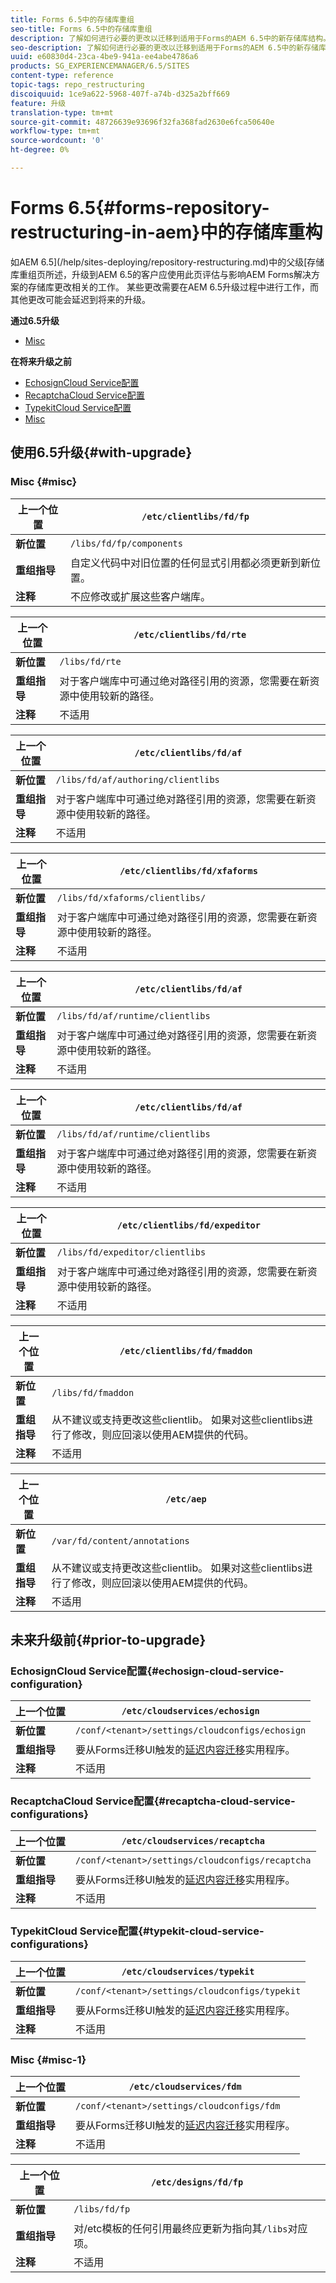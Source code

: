 ```yaml
---
title: Forms 6.5中的存储库重组
seo-title: Forms 6.5中的存储库重组
description: 了解如何进行必要的更改以迁移到适用于Forms的AEM 6.5中的新存储库结构。
seo-description: 了解如何进行必要的更改以迁移到适用于Forms的AEM 6.5中的新存储库结构。
uuid: e60830d4-23ca-4be9-941a-ee4abe4786a6
products: SG_EXPERIENCEMANAGER/6.5/SITES
content-type: reference
topic-tags: repo_restructuring
discoiquuid: 1ce9a622-5968-407f-a74b-d325a2bff669
feature: 升级
translation-type: tm+mt
source-git-commit: 48726639e93696f32fa368fad2630e6fca50640e
workflow-type: tm+mt
source-wordcount: '0'
ht-degree: 0%

---
```



# Forms 6.5{#forms-repository-restructuring-in-aem}中的存储库重构

如AEM 6.5](/help/sites-deploying/repository-restructuring.md)中的父级[存储库重组页所述，升级到AEM 6.5的客户应使用此页评估与影响AEM Forms解决方案的存储库更改相关的工作。 某些更改需要在AEM 6.5升级过程中进行工作，而其他更改可能会延迟到将来的升级。

**通过6.5升级**

* [Misc](/help/sites-deploying/forms-repository-restructuring-in-aem-6-5.md#misc)

**在将来升级之前**

* [EchosignCloud Service配置](/help/sites-deploying/forms-repository-restructuring-in-aem-6-5.md#echosign-cloud-service-configuration)
* [RecaptchaCloud Service配置](/help/sites-deploying/forms-repository-restructuring-in-aem-6-5.md#recaptcha-cloud-service-configurations)
* [TypekitCloud Service配置](/help/sites-deploying/forms-repository-restructuring-in-aem-6-5.md#typekit-cloud-service-configurations)
* [Misc](/help/sites-deploying/forms-repository-restructuring-in-aem-6-5.md#misc)

## 使用6.5升级{#with-upgrade}

### Misc {#misc}

| **上一个位置** | `/etc/clientlibs/fd/fp` |
|---|---|
| **新位置** | `/libs/fd/fp/components` |
| **重组指导** | 自定义代码中对旧位置的任何显式引用都必须更新到新位置。 |
| **注释** | 不应修改或扩展这些客户端库。 |

| **上一个位置** | `/etc/clientlibs/fd/rte` |
|---|---|
| **新位置** | `/libs/fd/rte` |
| **重组指导** | 对于客户端库中可通过绝对路径引用的资源，您需要在新资源中使用较新的路径。 |
| **注释** | 不适用 |

| **上一个位置** | `/etc/clientlibs/fd/af` |
|---|---|
| **新位置** | `/libs/fd/af/authoring/clientlibs` |
| **重组指导** | 对于客户端库中可通过绝对路径引用的资源，您需要在新资源中使用较新的路径。 |
| **注释** | 不适用 |

| **上一个位置** | `/etc/clientlibs/fd/xfaforms` |
|---|---|
| **新位置** | `/libs/fd/xfaforms/clientlibs/` |
| **重组指导** | 对于客户端库中可通过绝对路径引用的资源，您需要在新资源中使用较新的路径。 |
| **注释** | 不适用 |

| **上一个位置** | `/etc/clientlibs/fd/af` |
|---|---|
| **新位置** | `/libs/fd/af/runtime/clientlibs` |
| **重组指导** | 对于客户端库中可通过绝对路径引用的资源，您需要在新资源中使用较新的路径。 |
| **注释** | 不适用 |

| **上一个位置** | `/etc/clientlibs/fd/af` |
|---|---|
| **新位置** | `/libs/fd/af/runtime/clientlibs` |
| **重组指导** | 对于客户端库中可通过绝对路径引用的资源，您需要在新资源中使用较新的路径。 |
| **注释** | 不适用 |

| **上一个位置** | `/etc/clientlibs/fd/expeditor` |
|---|---|
| **新位置** | `/libs/fd/expeditor/clientlibs` |
| **重组指导** | 对于客户端库中可通过绝对路径引用的资源，您需要在新资源中使用较新的路径。 |
| **注释** | 不适用 |

| **上一个位置** | `/etc/clientlibs/fd/fmaddon` |
|---|---|
| **新位置** | `/libs/fd/fmaddon` |
| **重组指导** | 从不建议或支持更改这些clientlib。 如果对这些clientlibs进行了修改，则应回滚以使用AEM提供的代码。 |
| **注释** | 不适用 |

| **上一个位置** | `/etc/aep` |
|---|---|
| **新位置** | `/var/fd/content/annotations` |
| **重组指导** | 从不建议或支持更改这些clientlib。 如果对这些clientlibs进行了修改，则应回滚以使用AEM提供的代码。 |
| **注释** | 不适用 |

## 未来升级前{#prior-to-upgrade}

### EchosignCloud Service配置{#echosign-cloud-service-configuration}

| **上一个位置** | `/etc/cloudservices/echosign` |
|---|---|
| **新位置** | `/conf/<tenant>/settings/cloudconfigs/echosign` |
| **重组指导** | 要从Forms迁移UI触发的[延迟内容迁移](/help/sites-deploying/lazy-content-migration.md)实用程序。 |
| **注释** | 不适用 |

### RecaptchaCloud Service配置{#recaptcha-cloud-service-configurations}

| **上一个位置** | `/etc/cloudservices/recaptcha` |
|---|---|
| **新位置** | `/conf/<tenant>/settings/cloudconfigs/recaptcha` |
| **重组指导** | 要从Forms迁移UI触发的[延迟内容迁移](/help/sites-deploying/lazy-content-migration.md)实用程序。 |
| **注释** | 不适用 |

### TypekitCloud Service配置{#typekit-cloud-service-configurations}

| **上一个位置** | `/etc/cloudservices/typekit` |
|---|---|
| **新位置** | `/conf/<tenant>/settings/cloudconfigs/typekit` |
| **重组指导** | 要从Forms迁移UI触发的[延迟内容迁移](/help/sites-deploying/lazy-content-migration.md)实用程序。 |
| **注释** | 不适用 |

### Misc {#misc-1}

| **上一个位置** | `/etc/cloudservices/fdm` |
|---|---|
| **新位置** | `/conf/<tenant>/settings/cloudconfigs/fdm` |
| **重组指导** | 要从Forms迁移UI触发的[延迟内容迁移](/help/sites-deploying/lazy-content-migration.md)实用程序。 |
| **注释** | 不适用 |

| **上一个位置** | `/etc/designs/fd/fp` |
|---|---|
| **新位置** | `/libs/fd/fp` |
| **重组指导** | 对/etc模板的任何引用最终应更新为指向其`/libs`对应项。 |
| **注释** | 不适用 |

